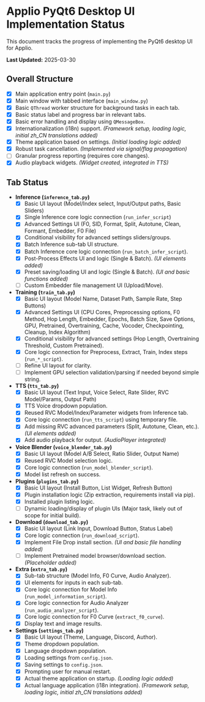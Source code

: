 # Applio PyQt6 Desktop UI Implementation Status

This document tracks the progress of implementing the PyQt6 desktop UI for Applio.

**Last Updated:** 2025-03-30

## Overall Structure

- [x] Main application entry point (`main.py`)
- [x] Main window with tabbed interface (`main_window.py`)
- [x] Basic `QThread` worker structure for background tasks in each tab.
- [x] Basic status label and progress bar in relevant tabs.
- [x] Basic error handling and display using `QMessageBox`.
- [x] Internationalization (i18n) support. *(Framework setup, loading logic, initial zh_CN translations added)*
- [x] Theme application based on settings. *(Initial loading logic added)*
- [x] Robust task cancellation. *(Implemented via signal/flag propagation)*
- [ ] Granular progress reporting (requires core changes).
- [x] Audio playback widgets. *(Widget created, integrated in TTS)*

## Tab Status

- **Inference (`inference_tab.py`)**
    - [x] Basic UI layout (Model/Index select, Input/Output paths, Basic Sliders)
    - [x] Single Inference core logic connection (`run_infer_script`)
    - [x] Advanced Settings UI (F0, SID, Format, Split, Autotune, Clean, Formant, Embedder, F0 File)
    - [x] Conditional visibility for advanced settings sliders/groups.
    - [x] Batch Inference sub-tab UI structure.
    - [x] Batch Inference core logic connection (`run_batch_infer_script`).
    - [x] Post-Process Effects UI and logic (Single & Batch). *(UI elements added)*
    - [x] Preset saving/loading UI and logic (Single & Batch). *(UI and basic functions added)*
    - [ ] Custom Embedder file management UI (Upload/Move).

- **Training (`train_tab.py`)**
    - [x] Basic UI layout (Model Name, Dataset Path, Sample Rate, Step Buttons)
    *   [x] Advanced Settings UI (CPU Cores, Preprocessing options, F0 Method, Hop Length, Embedder, Epochs, Batch Size, Save Options, GPU, Pretrained, Overtraining, Cache, Vocoder, Checkpointing, Cleanup, Index Algorithm)
    *   [x] Conditional visibility for advanced settings (Hop Length, Overtraining Threshold, Custom Pretrained).
    - [x] Core logic connection for Preprocess, Extract, Train, Index steps (`run_*_script`).
    - [ ] Refine UI layout for clarity.
    - [ ] Implement GPU selection validation/parsing if needed beyond simple string.

- **TTS (`tts_tab.py`)**
    - [x] Basic UI layout (Text Input, Voice Select, Rate Slider, RVC Model/Params, Output Path)
    - [x] TTS Voice dropdown population.
    - [x] Reused RVC Model/Index/Parameter widgets from Inference tab.
    - [x] Core logic connection (`run_tts_script`) using temporary file.
    - [x] Add missing RVC advanced parameters (Split, Autotune, Clean, etc.). *(UI elements added)*
    - [x] Add audio playback for output. *(AudioPlayer integrated)*

- **Voice Blender (`voice_blender_tab.py`)**
    - [x] Basic UI layout (Model A/B Select, Ratio Slider, Output Name)
    - [x] Reused RVC Model selection logic.
    - [x] Core logic connection (`run_model_blender_script`).
    - [x] Model list refresh on success.

- **Plugins (`plugins_tab.py`)**
    - [x] Basic UI layout (Install Button, List Widget, Refresh Button)
    - [x] Plugin installation logic (Zip extraction, requirements install via pip).
    - [x] Installed plugin listing logic.
    - [ ] Dynamic loading/display of plugin UIs (Major task, likely out of scope for initial build).

- **Download (`download_tab.py`)**
    - [x] Basic UI layout (Link Input, Download Button, Status Label)
    - [x] Core logic connection (`run_download_script`).
    - [x] Implement File Drop install section. *(UI and basic file handling added)*
    - [ ] Implement Pretrained model browser/download section. *(Placeholder added)*

- **Extra (`extra_tab.py`)**
    - [x] Sub-tab structure (Model Info, F0 Curve, Audio Analyzer).
    - [x] UI elements for inputs in each sub-tab.
    - [x] Core logic connection for Model Info (`run_model_information_script`).
    - [x] Core logic connection for Audio Analyzer (`run_audio_analyzer_script`).
    - [x] Core logic connection for F0 Curve (`extract_f0_curve`).
    - [x] Display text and image results.

- **Settings (`settings_tab.py`)**
    - [x] Basic UI layout (Theme, Language, Discord, Author).
    - [x] Theme dropdown population.
    - [x] Language dropdown population.
    - [x] Loading settings from `config.json`.
    - [x] Saving settings to `config.json`.
    - [x] Prompting user for manual restart.
    - [x] Actual theme application on startup. *(Loading logic added)*
    - [x] Actual language application (i18n integration). *(Framework setup, loading logic, initial zh_CN translations added)*
